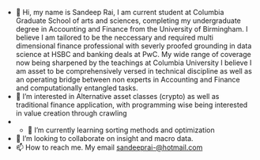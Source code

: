 - 👋 Hi, my name is Sandeep Rai, I am current student at Columbia Graduate School of arts and sciences, completing my undergraduate degree in Accounting and Finance from the University of Birmingham.
I believe I am tailored to be the neccessary and required multi dimensional finance professional with severly proofed grounding in data science at HSBC and banking deals at PwC. 
My wide range of coverage now being sharpened by the teachings at Columbia University I believe I am asset to be comprehensively versed in technical discipline as well as an operating bridge between non experts in Accounting and Finance and computationally entangled tasks.
- 👀 I’m interested in Alternative asset classes (crypto) as well as traditional finance application, with programming wise being interested in value creation through crawling
- - 🌱 I’m currently learning sorting methods and optimization
- 💞️ I’m looking to collaborate on insight and macro data.
- 📫 How to reach me. My email sandeeprai-@hotmail.com

<!---
Sandeep-Rai99/Sandeep-Rai99 is a ✨ special ✨ repository because its `README.md` (this file) appears on your GitHub profile.
You can click the Preview link to take a look at your changes.
--->
